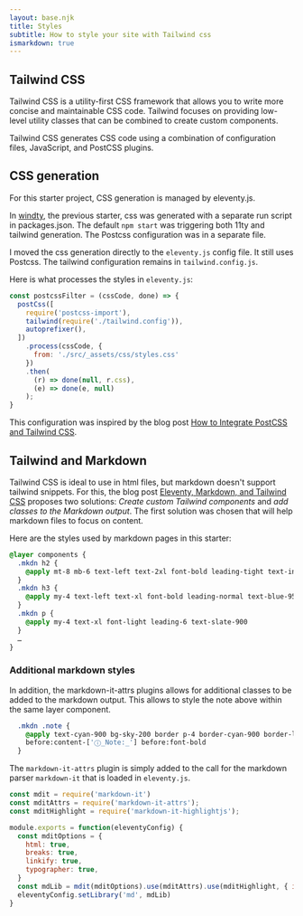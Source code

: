 ```yaml
---
layout: base.njk
title: Styles
subtitle: How to style your site with Tailwind css
ismarkdown: true
---
```

## Tailwind CSS

Tailwind CSS is a utility-first CSS framework that allows you to write more concise and maintainable CSS code. Tailwind focuses on providing low-level utility classes that can be combined to create custom components.

Tailwind CSS generates CSS code using a combination of configuration files, JavaScript, and PostCSS plugins.

## CSS generation

For this starter project, CSS generation is managed by eleventy.js.

In [windty](https://github.com/distantcam/windty), the previous starter,  css was generated with a separate run script in packages.json. The default `npm start` was triggering both 11ty and tailwind generation. The Postcss configuration was in a separate file.

I moved the css generation directly to the `eleventy.js` config file. It still uses Postcss. The tailwind configuration remains in `tailwind.config.js`.

Here is what processes the styles in `eleventy.js`:

```js
const postcssFilter = (cssCode, done) => {
  postCss([
    require('postcss-import'),
    tailwind(require('./tailwind.config')),
    autoprefixer(),
  ])
    .process(cssCode, {
      from: './src/_assets/css/styles.css'
    })
    .then(
      (r) => done(null, r.css),
      (e) => done(e, null)
    );
}
```

This configuration was inspired by the blog post [How to Integrate PostCSS and Tailwind CSS](https://zenzes.me/eleventy-integrate-postcss-and-tailwind-css/).

## Tailwind and Markdown

Tailwind CSS is ideal to use in html files, but markdown doesn't support tailwind snippets. For this, the blog post [Eleventy, Markdown, and Tailwind CSS](https://dev.to/matthewtole/eleventy-markdown-and-tailwind-css-14f8) proposes two solutions: *Create custom Tailwind components* and *add classes to the Markdown output*. The first solution was chosen that will help markdown files to focus on content.

Here are the styles used by markdown pages in this starter:

```css
@layer components {
  .mkdn h2 {
    @apply mt-8 mb-6 text-left text-2xl font-bold leading-tight text-indigo-800
  }
  .mkdn h3 {
    @apply my-4 text-left text-xl font-bold leading-normal text-blue-950
  }
  .mkdn p {
    @apply my-4 text-xl font-light leading-6 text-slate-900
  }
  …
}
```

### Additional markdown styles

In addition, the markdown-it-attrs plugins allows for additional classes to be added to the markdown output. This allows to style the note above within the same layer component.

```css
  .mkdn .note {
    @apply text-cyan-900 bg-sky-200 border p-4 border-cyan-900 border-l-8
    before:content-['ⓘ_Note:_'] before:font-bold
  }
```

The `markdown-it-attrs` plugin is simply added to the call for the markdown parser `markdown-it` that is loaded in `eleventy.js`.

```js
const mdit = require('markdown-it')
const mditAttrs = require('markdown-it-attrs');
const mditHighlight = require('markdown-it-highlightjs');

module.exports = function(eleventyConfig) {
  const mditOptions = {
    html: true,
    breaks: true,
    linkify: true,
    typographer: true,
  }
  const mdLib = mdit(mditOptions).use(mditAttrs).use(mditHighlight, { inline: true }).disable('code')
  eleventyConfig.setLibrary('md', mdLib)
}
```
